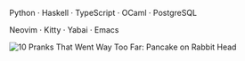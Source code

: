 Python · Haskell · TypeScript · OCaml · PostgreSQL

Neovim · Kitty · Yabai · Emacs

![10 Pranks That Went Way Too Far: Pancake on Rabbit Head](https://github.com/mizlan/mizlan/assets/44309097/2da63cbe-6c4c-4e91-9cbe-e079bc9162d6)
